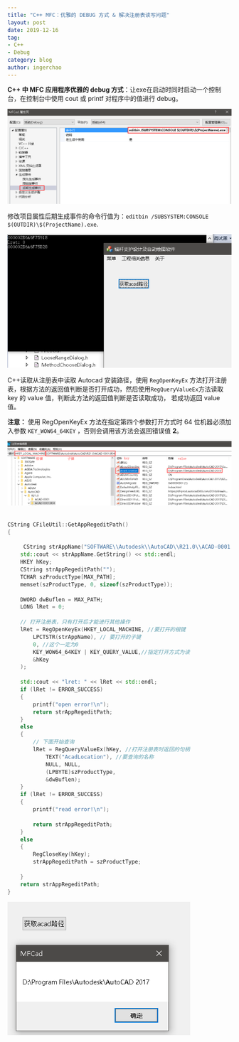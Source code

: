 ```yaml
---
title: "C++ MFC：优雅的 DEBUG 方式 & 解决注册表读写问题"
layout: post
date: 2019-12-16
tag:
- C++
- Debug
category: blog
author: ingerchao
---
```



**C++ 中 MFC 应用程序优雅的 debug 方式**：让exe在启动时同时启动一个控制台，在控制台中使用 cout 或 printf 对程序中的值进行 debug。

![1576503344334](./../assets\images\program\bolt/1576503344334.png)

修改项目属性后期生成事件的命令行值为：`editbin /SUBSYSTEM:CONSOLE $(OUTDIR)\$(ProjectName).exe`.

![MFC DEBUG](./../assets\images\program\bolt/1576503427125.png)

C++读取从注册表中读取 Autocad 安装路径，使用 `RegOpenKeyEx` 方法打开注册表，根据方法的返回值判断是否打开成功，然后使用`RegQueryValueEx`方法读取 key 的 value 值，判断此方法的返回值判断是否读取成功， 若成功返回 value值。

**注意：** 使用 RegOpenKeyEx 方法在指定第四个参数打开方式时 64 位机器必须加入参数 `KEY_WOW64_64KEY` ，否则会调用该方法会返回错误值 **2**。 

![1576502674386](./../assets\images\program\bolt/1576502674386.png)

```c++

CString CFileUtil::GetAppRegeditPath()
{
	
	 CString strAppName("SOFTWARE\\Autodesk\\AutoCAD\\R21.0\\ACAD-0001:804");
	std::cout << strAppName.GetString() << std::endl;
	HKEY hKey;
	CString strAppRegeditPath("");
	TCHAR szProductType[MAX_PATH];
	memset(szProductType, 0, sizeof(szProductType));

	DWORD dwBuflen = MAX_PATH;
	LONG lRet = 0;

	// 打开注册表，只有打开后才能进行其他操作
	lRet = RegOpenKeyEx(HKEY_LOCAL_MACHINE, //要打开的根键
		LPCTSTR(strAppName), // 要打开的子键
		0, //这个一定为0
		KEY_WOW64_64KEY | KEY_QUERY_VALUE,//指定打开方式为读
		&hKey
	);

	std::cout << "lret: " << lRet << std::endl;
	if (lRet != ERROR_SUCCESS)
	{
		printf("open error!\n");
		return strAppRegeditPath;
	}
	else
	{
		// 下面开始查询
		lRet = RegQueryValueEx(hKey, //打开注册表时返回的句柄
			TEXT("AcadLocation"), //要查询的名称
			NULL, NULL,
			(LPBYTE)szProductType,
			&dwBuflen);
	}
	if (lRet != ERROR_SUCCESS)
	{
		printf("read error!\n");

		return strAppRegeditPath;
	}
	else
	{
		RegCloseKey(hKey);
		strAppRegeditPath = szProductType;

	}
	return strAppRegeditPath;
}

```

![1576503143373](./../assets\images\program\bolt/1576503143373.png)

